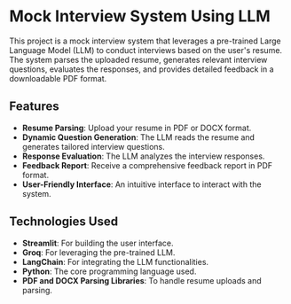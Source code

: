 # Mock Interview System Using LLM

This project is a mock interview system that leverages a pre-trained Large Language Model (LLM) to conduct interviews based on the user's resume. The system parses the uploaded resume, generates relevant interview questions, evaluates the responses, and provides detailed feedback in a downloadable PDF format.

## Features

- **Resume Parsing**: Upload your resume in PDF or DOCX format.
- **Dynamic Question Generation**: The LLM reads the resume and generates tailored interview questions.
- **Response Evaluation**: The LLM analyzes the interview responses.
- **Feedback Report**: Receive a comprehensive feedback report in PDF format.
- **User-Friendly Interface**: An intuitive interface to interact with the system.

## Technologies Used

- **Streamlit**: For building the user interface.
- **Groq**: For leveraging the pre-trained LLM.
- **LangChain**: For integrating the LLM functionalities.
- **Python**: The core programming language used.
- **PDF and DOCX Parsing Libraries**: To handle resume uploads and parsing.